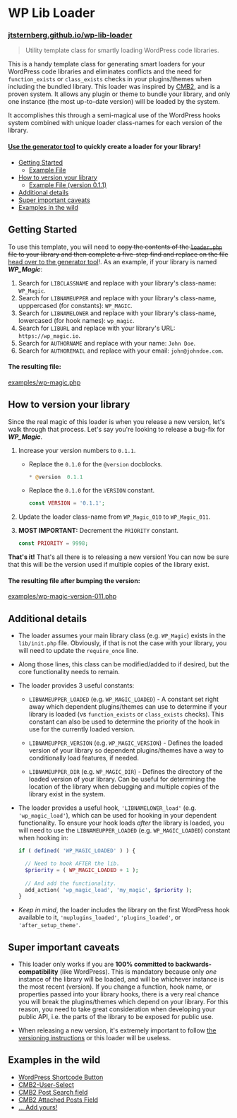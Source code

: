 # WP Lib Loader
### [jtsternberg.github.io/wp-lib-loader](http://jtsternberg.github.io/wp-lib-loader)
> Utility template class for smartly loading WordPress code libraries.

This is a handy template class for generating smart loaders for your WordPress code libraries and eliminates conflicts and the need for `function_exists` or `class_exists` checks in your plugins/themes when including the bundled library. This loader was inspired by [CMB2](https://github.com/WebDevStudios/CMB2/blob/v2.2.1/init.php#L51-L184), and is a proven system. It allows any plugin or theme to bundle your library, and only one instance (the most up-to-date version) will be loaded by the system.

It accomplishes this through a semi-magical use of the WordPress hooks system combined with unique loader class-names for each version of the library.

#### [Use the generator tool](http://jtsternberg.github.io/wp-lib-loader/) to quickly create a loader for your library!

- [Getting Started](#getting-started)
	- [Example File](#the-resulting-file)
- [How to version your library](#how-to-version-your-library)
	- [Example File (version 0.1.1)](#the-resulting-file-after-bumping-the-version)
- [Additional details](#additional-details)
- [Super important caveats](#super-important-caveats)
- [Examples in the wild](#examples-in-the-wild)

## Getting Started
To use this template, you will need to <del>copy the contents of the [`loader.php`](https://github.com/jtsternberg/wp-lib-loader/blob/master/loader.php) file to your library and then complete a five-step find and replace on the file</del> [head over to the generator tool](http://jtsternberg.github.io/wp-lib-loader/)!. As an example, if your library is named **_WP_Magic_**:

1. Search for `LIBCLASSNAME` and replace with your library's class-name: `WP_Magic`.
1. Search for `LIBNAMEUPPER` and replace with your library's class-name, upppercased (for constants): `WP_MAGIC`.
1. Search for `LIBNAMELOWER` and replace with your library's class-name, lowercased (for hook names): `wp_magic`.
1. Search for `LIBURL` and replace with your library's URL: `https://wp_magic.io`.
1. Search for `AUTHORNAME` and replace with your name: `John Doe`.
1. Search for `AUTHOREMAIL` and replace with your email: `john@johndoe.com`.

#### The resulting file:

[examples/wp-magic.php](https://github.com/jtsternberg/wp-lib-loader/blob/master/examples/wp-magic.php)

## How to version your library

Since the real magic of this loader is when you release a new version, let's walk through that process. Let's say you're looking to release a bug-fix for **_WP_Magic_**.

1. Increase your version numbers to `0.1.1`.
	* Replace the `0.1.0` for the `@version` docblocks.

		```php
		* @version  0.1.1
		```
	* Replace the `0.1.0` for the `VERSION` constant.

		```php
		const VERSION = '0.1.1';
		```
1. Update the loader class-name from `WP_Magic_010` to `WP_Magic_011`.
1. **MOST IMPORTANT:** Decrement the `PRIORITY` constant.

	```php
	const PRIORITY = 9998;
	```

**That's it!** That's all there is to releasing a new version! You can now be sure that this will be the version used if multiple copies of the library exist.

#### The resulting file after bumping the version:

[examples/wp-magic-version-011.php](https://github.com/jtsternberg/wp-lib-loader/blob/master/examples/wp-magic-version-011.php)

## Additional details

* The loader assumes your main library class (e.g. `WP_Magic`) exists in the `lib/init.php` file. Obviously, if that is not the case with your library, you will need to update the `require_once` line.

* Along those lines, this class can be modified/added to if desired, but the core functionality needs to remain.

* The loader provides 3 useful constants:
	* `LIBNAMEUPPER_LOADED` (e.g. `WP_MAGIC_LOADED`) - A constant set right away which dependent plugins/themes can use to determine if your library is loaded (vs `function_exists` or `class_exists` checks). This constant can also be used to determine the priority of the hook in use for the currently loaded version.

	* `LIBNAMEUPPER_VERSION` (e.g. `WP_MAGIC_VERSION`) - Defines the loaded version of your library so dependent plugins/themes have a way to conditionally load features, if needed.

	* `LIBNAMEUPPER_DIR` (e.g. `WP_MAGIC_DIR`) - Defines the directory of the loaded version of your library. Can be useful for determining the location of the library when debugging and multiple copies of the library exist in the system.

* The loader provides a useful hook, `'LIBNAMELOWER_load'` (e.g. `'wp_magic_load'`), which can be used for hooking in your dependent functionality. To ensure your hook loads _after_ the library is loaded, you will need to use the `LIBNAMEUPPER_LOADED` (e.g. `WP_MAGIC_LOADED`) constant when hooking in:
	```php
	if ( defined( 'WP_MAGIC_LOADED' ) ) {

      // Need to hook AFTER the lib.
      $priority = ( WP_MAGIC_LOADED + 1 );
      
      // And add the functionality.
      add_action( 'wp_magic_load', 'my_magic', $priority );
	}
	```
* _Keep in mind_, the loader includes the library on the first WordPress hook available to it, `'muplugins_loaded'`, `'plugins_loaded'`, or `'after_setup_theme'`.


## Super important caveats

* This loader only works if you are **100% committed to backwards-compatibility** (like WordPress). This is mandatory because only _one_ instance of the library will be loaded, and will be whichever instance is the most recent (version). If you change a function, hook name, or properties passed into your library hooks, there is a very real chance you will break the plugins/themes which depend on your library. For this reason, you need to take great consideration when developing your public API, i.e. the parts of the library to be exposed for public use.

* When releasing a new version, it's extremely important to follow [the versioning instructions](#how-to-version-your-library) or this loader will be useless.

## Examples in the wild

* [WordPress Shortcode Button](https://github.com/jtsternberg/Shortcode_Button/blob/master/shortcode-button.php)
* [CMB2-User-Select](https://github.com/WebDevStudios/CMB2-User-Select/blob/master/cmb2-user-select.php)
* [CMB2 Post Search field](https://github.com/WebDevStudios/CMB2-Post-Search-field/blob/master/cmb2_post_search_field.php)
* [CMB2 Attached Posts Field](https://github.com/WebDevStudios/cmb2-attached-posts/blob/master/cmb2-attached-posts-field.php)
* [&#8230; Add yours!](https://twitter.com/intent/tweet?text=%40jtsternberg%20I%27m%20using%20WP%20Lib%20Loader!&source=webclient)
